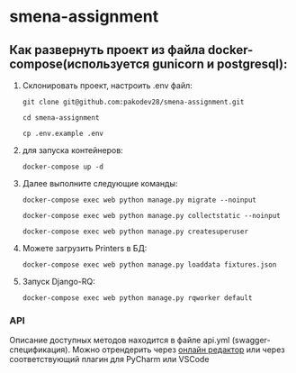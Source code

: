 # smena-assignment

## Как развернуть проект из файла docker-compose(используется gunicorn и postgresql):
1. Склонировать проект, настроить .env файл:
    ```
    git clone git@github.com:pakodev28/smena-assignment.git
    ```
    ```
    cd smena-assignment
    ```
    ```
    cp .env.example .env
    ```
2. для запуска контейнеров:
    ```
    docker-compose up -d
    ```
3. Далее выполните следующие команды:
    ```
    docker-compose exec web python manage.py migrate --noinput
    ```
    ```
    docker-compose exec web python manage.py collectstatic --noinput
    ```
    ```
    docker-compose exec web python manage.py createsuperuser
    ```

4. Можете загрузить Printers в БД:
    ```
    docker-compose exec web python manage.py loaddata fixtures.json
    ```

5. Запуск Django-RQ:
    ```
    docker-compose exec web python manage.py rqworker default
    ```

### API

Описание доступных методов находится в файле api.yml (swagger-спецификация). Можно отрендерить через [онлайн редактор](https://editor.swagger.io/) или через соответствующий плагин для PyCharm или VSCode
